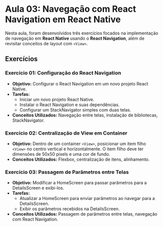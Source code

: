 # Aula 03: Navegação com React Navigation em React Native

Nesta aula, foram desenvolvidos três exercícios focados na implementação de navegação em **React Native** usando o **React Navigation**, além de revisitar conceitos de layout com `<View>`.

## Exercícios

### Exercício 01: Configuração do React Navigation
- **Objetivo:** Configurar o React Navigation em um novo projeto React Native.
- **Tarefas:**
  - Iniciar um novo projeto React Native.
  - Instalar o React Navigation e suas dependências.
  - Configurar um StackNavigator simples com duas telas.
- **Conceitos Utilizados:** Navegação entre telas, instalação de bibliotecas, StackNavigator.

### Exercício 02: Centralização de View em Container
- **Objetivo:** Dentro de um container `<View>`, posicionar um item filho `<View>` no centro vertical e horizontalmente. O item filho deve ter dimensões de 50x50 pixels e uma cor de fundo.
- **Conceitos Utilizados:** Flexbox, centralização de itens, alinhamento.

### Exercício 03: Passagem de Parâmetros entre Telas
- **Objetivo:** Modificar a HomeScreen para passar parâmetros para a DetailsScreen e exibi-los.
- **Tarefas:**
  - Atualizar a HomeScreen para enviar parâmetros ao navegar para a DetailsScreen.
  - Exibir os parâmetros recebidos na DetailsScreen.
- **Conceitos Utilizados:** Passagem de parâmetros entre telas, navegação com React Navigation.
